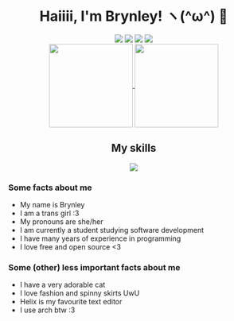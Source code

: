 <div align="center">
  <h1>Haiiii, I'm Brynley! ヽ(^ω^) 👋</h1>
  <img src="https://img.shields.io/badge/Arch%20Linux-1793D1?logo=arch-linux&logoColor=fff&style=for-the-badge">
  <img src="https://img.shields.io/badge/IDE-helix-blueviolet?style=for-the-badge">
  <img src="https://img.shields.io/badge/Pronouns-she/her-pink?style=for-the-badge">
  <img src="https://komarev.com/ghpvc/?username=brynblack&style=for-the-badge&color=5bcefa">
 <div>
    <a href="https://github.com/anuraghazra/github-readme-stats">
      <img align="center" style="height: 12em" src="https://github-readme-stats.vercel.app/api?username=brynblack&show_icons=true&theme=github_dark_dimmed&title_color=ffffff&icon_color=79ff97">
    </a>
    <a href="https://github.com/anuraghazra/github-readme-stats">
      <img align="center" style="height: 12em" src="https://github-readme-stats.vercel.app/api/top-langs/?username=brynblack&langs_count=10&layout=compact&theme=github_dark_dimmed&title_color=ffffff">
    </a>
  </div>
  <div>
    <h2>My skills</h2>
    <img src="https://skillicons.dev/icons?i=rust,cpp,python,html,css,sass,bash,lua,md,wasm,kotlin,java,actix,tailwind,nodejs,jquery,javascript,typescript,react,git,nix,linux,kubernetes,docker,grafana,prometheus,postgres,rocket,supabase,heroku">
  </div>
</div>

<h3>Some facts about me</h3>
<ul>
  <li>My name is Brynley</li>
  <li>I am a trans girl :3</li>
  <li>My pronouns are she/her</li>
  <li>I am currently a student studying software development</li>
  <li>I have many years of experience in programming</li>
  <li>I love free and open source &lt;3</li>
</ul>
<h3>Some (other) less important facts about me</h3>
<ul>
    <li>I have a very adorable cat</li>
    <li>I love fashion and spinny skirts UwU</li>
    <li>Helix is my favourite text editor</li>
    <li>I use arch btw :3</li>
</ul>
